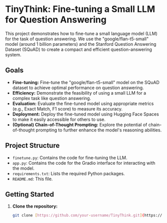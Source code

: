 # TinyThink: Fine-tuning a Small LLM for Question Answering

This project demonstrates how to fine-tune a small language model (LLM) for the task of question answering. We use the "google/flan-t5-small" model (around 1 billion parameters) and the Stanford Question Answering Dataset (SQuAD) to create a compact and efficient question-answering system.

## Goals

* **Fine-tuning:**  Fine-tune the "google/flan-t5-small" model on the SQuAD dataset to achieve optimal performance on question answering.
* **Efficiency:**  Demonstrate the feasibility of using a small LLM for a complex task like question answering.
* **Evaluation:**  Evaluate the fine-tuned model using appropriate metrics (e.g., Exact Match, F1 score) to measure its accuracy.
* **Deployment:**  Deploy the fine-tuned model using Hugging Face Spaces to make it easily accessible for others to use.
* **(Optional) Chain-of-Thought Prompting:** Explore the potential of chain-of-thought prompting to further enhance the model's reasoning abilities.

## Project Structure

* `finetune.py`:  Contains the code for fine-tuning the LLM.
* `app.py`:  Contains the code for the Gradio interface for interacting with the model.
* `requirements.txt`:  Lists the required Python packages.
* `README.md`:  This file.

## Getting Started

1. **Clone the repository:**
   ```bash
   git clone [https://github.com/your-username/TinyThink.git](https://github.com/your-username/TinyThink.git)
